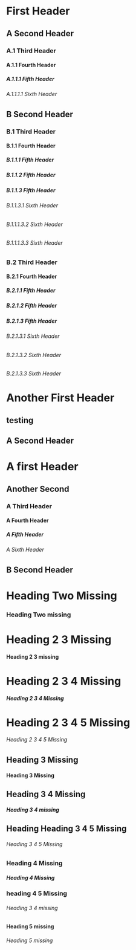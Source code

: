 # First Header

## A Second Header

### A.1 Third Header

#### A.1.1 Fourth Header

##### A.1.1.1 Fifth Header

###### A.1.1.1.1 Sixth Header

## B Second Header

### B.1 Third Header

#### B.1.1 Fourth Header

##### B.1.1.1 Fifth Header

##### B.1.1.2 Fifth Header

##### B.1.1.3 Fifth Header

###### B.1.1.3.1 Sixth Header

###### B.1.1.1.3.2 Sixth Header

###### B.1.1.1.3.3 Sixth Header

### B.2 Third Header

#### B.2.1 Fourth Header

##### B.2.1.1 Fifth Header

##### B.2.1.2 Fifth Header

##### B.2.1.3 Fifth Header

###### B.2.1.3.1 Sixth Header

###### B.2.1.3.2 Sixth Header

###### B.2.1.3.3 Sixth Header

# Another First Header

## testing

## A Second Header

# A first Header

## Another Second

### A Third Header

#### A Fourth Header

##### A Fifth Header

###### A Sixth Header

## B Second Header

# Heading Two Missing

### Heading Two missing

# Heading 2 3 Missing

#### Heading 2 3 missing

# Heading 2 3 4 Missing

##### Heading 2 3 4 Missing

# Heading 2 3 4 5 Missing

###### Heading 2 3 4 5 Missing

## Heading 3 Missing

#### Heading 3 Missing

## Heading 3 4 Missing

##### Heading 3 4 missing

## Heading Heading 3 4 5 Missing

###### Heading 3 4 5 Missing

### Heading 4 Missing

##### Heading 4 Missing

### heading 4 5 Missing

###### Heading 3 4 missing

#### Heading 5 missing

###### Heading 5 missing


